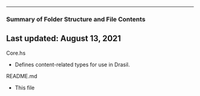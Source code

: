 --------------------------------------------------
### Summary of Folder Structure and File Contents
Last updated: August 13, 2021
--------------------------------------------------

Core.hs
  - Defines content-related types for use in Drasil.

README.md
  - This file